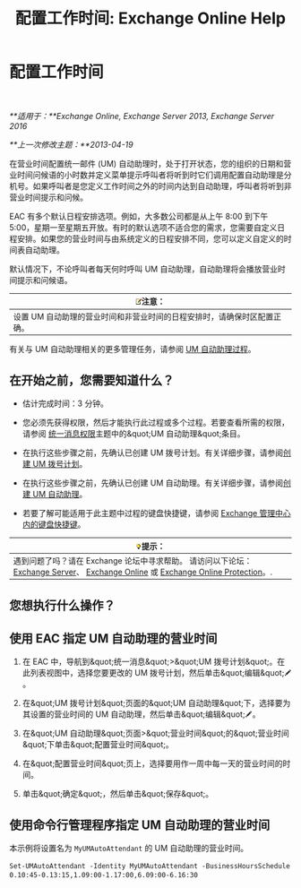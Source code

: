 ﻿---
title: '配置工作时间: Exchange Online Help'
TOCTitle: 配置工作时间
ms:assetid: 96b4be99-af94-4fa4-959a-48413387a044
ms:mtpsurl: https://technet.microsoft.com/zh-cn/library/Bb232133(v=EXCHG.150)
ms:contentKeyID: 50491088
ms.date: 05/23/2018
mtps_version: v=EXCHG.150
ms.translationtype: MT
---

# 配置工作时间

 

_**适用于：**Exchange Online, Exchange Server 2013, Exchange Server 2016_

_**上一次修改主题：**2013-04-19_

在营业时间配置统一邮件 (UM) 自动助理时，处于打开状态，您的组织的日期和营业时间问候语的小时数并定义菜单提示呼叫者将听到时它们调用配置自动助理是分机号。如果呼叫者是您定义工作时间之外的时间内达到自动助理，呼叫者将听到非营业时间提示和问候。

EAC 有多个默认日程安排选项。例如，大多数公司都是从上午 8:00 到下午 5:00，星期一至星期五开放。有时的默认选项不适合您的需求，您需要自定义日程安排。如果您的营业时间与由系统定义的日程安排不同，您可以定义自定义的时间表自动助理。

默认情况下，不论呼叫者每天何时呼叫 UM 自动助理，自动助理将会播放营业时间提示和问候语。

<table>
<thead>
<tr class="header">
<th><img src="images/Bb124558.note(EXCHG.150).gif" title="注意" alt="注意" />注意：</th>
</tr>
</thead>
<tbody>
<tr class="odd">
<td>设置 UM 自动助理的营业时间和非营业时间的日程安排时，请确保时区配置正确。</td>
</tr>
</tbody>
</table>


有关与 UM 自动助理相关的更多管理任务，请参阅 [UM 自动助理过程](um-auto-attendant-procedures-exchange-2013-help.md)。

## 在开始之前，您需要知道什么？

  - 估计完成时间：3 分钟。

  - 您必须先获得权限，然后才能执行此过程或多个过程。若要查看所需的权限，请参阅 [统一消息权限](unified-messaging-permissions-exchange-2013-help.md)主题中的\&quot;UM 自动助理\&quot;条目。

  - 在执行这些步骤之前，先确认已创建 UM 拨号计划。有关详细步骤，请参阅[创建 UM 拨号计划](create-a-um-dial-plan-exchange-2013-help.md)。

  - 在执行这些步骤之前，先确认已创建 UM 自动助理。有关详细步骤，请参阅[创建 UM 自动助理](create-a-um-auto-attendant-exchange-2013-help.md)。

  - 若要了解可能适用于此主题中过程的键盘快捷键，请参阅 [Exchange 管理中心内的键盘快捷键](keyboard-shortcuts-in-the-exchange-admin-center-exchange-online-protection-help.md)。

<table>
<thead>
<tr class="header">
<th><img src="images/Bb124558.tip(EXCHG.150).gif" title="提示" alt="提示" />提示：</th>
</tr>
</thead>
<tbody>
<tr class="odd">
<td>遇到问题了吗？请在 Exchange 论坛中寻求帮助。 请访问以下论坛：<a href="https://go.microsoft.com/fwlink/p/?linkid=60612">Exchange Server</a>、 <a href="https://go.microsoft.com/fwlink/p/?linkid=267542">Exchange Online</a> 或 <a href="https://go.microsoft.com/fwlink/p/?linkid=285351">Exchange Online Protection</a>。.</td>
</tr>
</tbody>
</table>


## 您想执行什么操作？

## 使用 EAC 指定 UM 自动助理的营业时间

1.  在 EAC 中，导航到\&quot;统一消息\&quot;\>\&quot;UM 拨号计划\&quot;。在此列表视图中，选择您要更改的 UM 拨号计划，然后单击\&quot;编辑\&quot;![编辑图标](images/Bb124582.6f53ccb2-1f13-4c02-bea0-30690e6ea71d(EXCHG.150).gif "编辑图标")。

2.  在\&quot;UM 拨号计划\&quot;页面的\&quot;UM 自动助理\&quot;下，选择要为其设置的营业时间的 UM 自动助理，然后单击\&quot;编辑\&quot;![编辑图标](images/Bb124582.6f53ccb2-1f13-4c02-bea0-30690e6ea71d(EXCHG.150).gif "编辑图标")。

3.  在\&quot;UM 自动助理\&quot;页面\>\&quot;营业时间\&quot;的\&quot;营业时间\&quot;下单击\&quot;配置营业时间\&quot;。

4.  在\&quot;配置营业时间\&quot;页上，选择要用作一周中每一天的营业时间的时间。

5.  单击\&quot;确定\&quot;，然后单击\&quot;保存\&quot;。

## 使用命令行管理程序指定 UM 自动助理的营业时间

本示例将设置名为 `MyUMAutoAttendant` 的 UM 自动助理的营业时间。

    Set-UMAutoAttendant -Identity MyUMAutoAttendant -BusinessHoursSchedule 0.10:45-0.13:15,1.09:00-1.17:00,6.09:00-6.16:30

